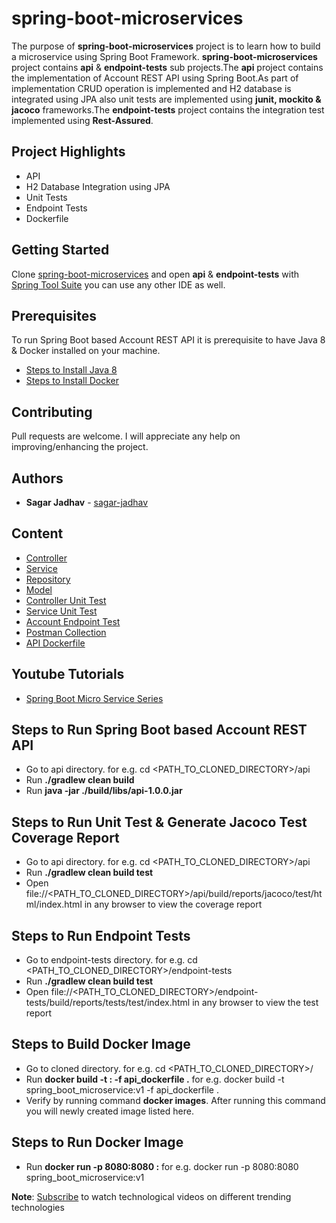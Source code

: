 # spring-boot-microservices

The purpose of **spring-boot-microservices** project is to learn how to build a microservice using Spring Boot Framework. **spring-boot-microservices** project contains **api** & **endpoint-tests** sub projects.The **api** project contains the implementation of Account REST API using Spring Boot.As part of implementation CRUD operation is implemented and H2 database is integrated using JPA also unit tests are implemented using **junit, mockito & jacoco** frameworks.The **endpoint-tests** project contains the integration test implemented using **Rest-Assured**.

## Project Highlights

* API
* H2 Database Integration using JPA
* Unit Tests
* Endpoint Tests
* Dockerfile

## Getting Started
Clone [spring-boot-microservices](https://github.com/sagar-jadhav/spring-boot-microservices.git) and open **api** & **endpoint-tests** with [Spring Tool Suite](https://spring.io/tools3/sts) you can use any other IDE as well.

## Prerequisites

To run Spring Boot based Account REST API it is prerequisite to have Java 8 & Docker installed on your machine.

* [Steps to Install Java 8](https://www.oracle.com/technetwork/java/javase/downloads/jdk8-downloads-2133151.html)
* [Steps to Install Docker](https://docs.docker.com/install/)

## Contributing

Pull requests are welcome. I will appreciate any help on improving/enhancing the project.

## Authors

* **Sagar Jadhav** - [sagar-jadhav](https://github.com/sagar-jadhav)

## Content

* [Controller](https://github.com/sagar-jadhav/spring-boot-microservices/blob/master/api/src/main/java/com/developers/thought/controller/AccountController.java)
* [Service](https://github.com/sagar-jadhav/spring-boot-microservices/blob/master/api/src/main/java/com/developers/thought/service/AccountService.java)
* [Repository](https://github.com/sagar-jadhav/spring-boot-microservices/blob/master/api/src/main/java/com/developers/thought/repository/AccountRepository.java)
* [Model](https://github.com/sagar-jadhav/spring-boot-microservices/blob/master/api/src/main/java/com/developers/thought/model/Account.java)
* [Controller Unit Test](https://github.com/sagar-jadhav/spring-boot-microservices/blob/master/api/src/test/java/com/developers/thought/controller/AccountControllerTest.java)
* [Service Unit Test](https://github.com/sagar-jadhav/spring-boot-microservices/blob/master/api/src/test/java/com/developers/thought/service/AccountServiceTest.java)
* [Account Endpoint Test](https://github.com/sagar-jadhav/spring-boot-microservices/blob/master/endpoint-tests/src/test/java/com/developers/thought/endpoint/tests/EndpointTest.java)
* [Postman Collection](https://github.com/sagar-jadhav/spring-boot-microservices/blob/master/postman_collection.json)
* [API Dockerfile](https://github.com/sagar-jadhav/spring-boot-microservices/blob/master/api_dockerfile)

## Youtube Tutorials

* [Spring Boot Micro Service Series](https://www.youtube.com/playlist?list=PL8NEsKyvtj7srK6_EBsuE7SFjYnnucnLl)

## Steps to Run Spring Boot based Account REST API

* Go to api directory. for e.g. cd <PATH_TO_CLONED_DIRECTORY>/api
* Run **./gradlew clean build**
* Run **java -jar ./build/libs/api-1.0.0.jar**

## Steps to Run Unit Test & Generate Jacoco Test Coverage Report

* Go to api directory. for e.g. cd <PATH_TO_CLONED_DIRECTORY>/api
* Run **./gradlew clean build test**
* Open file://<PATH_TO_CLONED_DIRECTORY>/api/build/reports/jacoco/test/html/index.html in any browser to view the coverage report 

## Steps to Run Endpoint Tests

* Go to endpoint-tests directory. for e.g. cd <PATH_TO_CLONED_DIRECTORY>/endpoint-tests
* Run **./gradlew clean build test**
* Open file://<PATH_TO_CLONED_DIRECTORY>/endpoint-tests/build/reports/tests/test/index.html in any browser to view the test report

## Steps to Build Docker Image

* Go to cloned directory. for e.g. cd <PATH_TO_CLONED_DIRECTORY>/
* Run **docker build -t <NAME OF IMAGE>:<TAG> -f api_dockerfile .** for e.g. docker build -t spring_boot_microservice:v1 -f api_dockerfile .
* Verify by running command **docker images**. After running this command you will newly created image listed here.

## Steps to Run Docker Image

* Run **docker run -p 8080:8080 <NAME OF IMAGE>:<TAG>** for e.g. docker run -p 8080:8080 spring_boot_microservice:v1

**Note**: [Subscribe](https://www.youtube.com/channel/UC72a--fChlkj5f-7jQhZuiw?sub_confirmation=1) to watch technological videos on different trending technologies
